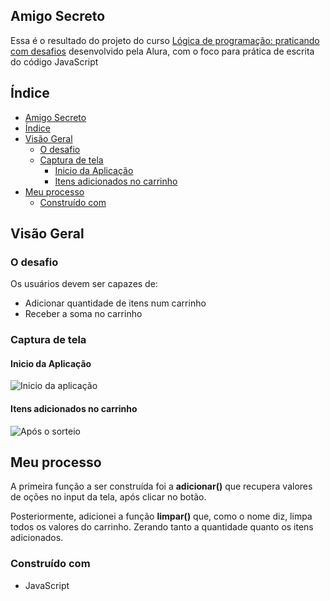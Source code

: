 ## Amigo Secreto
Essa é o resultado do projeto do curso [Lógica de programação: praticando com desafios](https://cursos.alura.com.br/course/logica-programacao-praticando-desafios)
desenvolvido pela Alura, com o foco para prática de escrita do código JavaScript
## Índice

- [Amigo Secreto](#amigo-secreto)
- [Índice](#índice)
- [Visão Geral](#visão-geral)
  - [O desafio](#o-desafio)
  - [Captura de tela](#captura-de-tela)
    - [Inicio da Aplicação](#inicio-da-aplicação)
    - [Itens adicionados no carrinho](#itens-adicionados-no-carrinho)
- [Meu processo](#meu-processo)
  - [Construído com](#construído-com)


## Visão Geral

### O desafio

Os usuários devem ser capazes de:

- Adicionar quantidade de itens num carrinho
- Receber a soma no carrinho

### Captura de tela
#### Inicio da Aplicação
![Inicio da aplicação]()


#### Itens adicionados no carrinho
![Após o sorteio]()

## Meu processo
<p>
A primeira função a ser construída foi a <strong>adicionar()</strong> que recupera valores de oções no input da tela, após clicar no botão.
</p>
<p>
Posteriormente, adicionei a função <strong>limpar()</strong> que, como o nome diz, limpa todos os valores do carrinho. Zerando tanto a quantidade quanto os itens adicionados.

### Construído com

- JavaScript